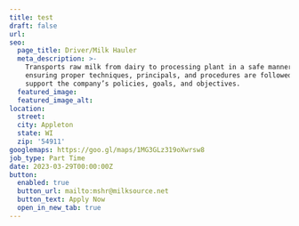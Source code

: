 ```yaml
---
title: test
draft: false
url:
seo:
  page_title: Driver/Milk Hauler
  meta_description: >-
    Transports raw milk from dairy to processing plant in a safe manner while
    ensuring proper techniques, principals, and procedures are followed which
    support the company’s policies, goals, and objectives.
  featured_image:
  featured_image_alt:
location:
  street:
  city: Appleton
  state: WI
  zip: '54911'
googlemaps: https://goo.gl/maps/1MG3GLz319oXwrsw8
job_type: Part Time
date: 2023-03-29T00:00:00Z
button:
  enabled: true
  button_url: mailto:mshr@milksource.net
  button_text: Apply Now
  open_in_new_tab: true
---
```

